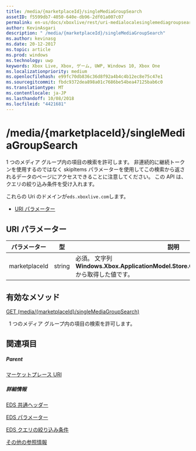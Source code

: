 ```yaml
---
title: /media/{marketplaceId}/singleMediaGroupSearch
assetID: f5599db7-4050-640e-db96-2df01a007c07
permalink: en-us/docs/xboxlive/rest/uri-medialocalesinglemediagroupsearch.html
author: KevinAsgari
description: " /media/{marketplaceId}/singleMediaGroupSearch"
ms.author: kevinasg
ms.date: 20-12-2017
ms.topic: article
ms.prod: windows
ms.technology: uwp
keywords: Xbox Live, Xbox, ゲーム, UWP, Windows 10, Xbox One
ms.localizationpriority: medium
ms.openlocfilehash: e99fc70db836c36d8f92a4b4c4b12ec8e75c47e1
ms.sourcegitcommit: fbdc9372dea898a01c7686be54bea47125bab6c0
ms.translationtype: MT
ms.contentlocale: ja-JP
ms.lasthandoff: 10/08/2018
ms.locfileid: "4421681"
---
```

# <a name="mediamarketplaceidsinglemediagroupsearch"></a>/media/{marketplaceId}/singleMediaGroupSearch
1 つのメディア グループ内の項目の検索を許可します。 非連続的に継続トークンを使用するのではなく skipItems パラメーターを使用してこの検索から返されるデータのページにアクセスできることに注意してください。 この API は、クエリの絞り込み条件を受け入れます。
 
これらの Uri のドメインが`eds.xboxlive.com`します。
 
  * [URI パラメーター](#ID4EX)
 
<a id="ID4EX"></a>

 
## <a name="uri-parameters"></a>URI パラメーター
 
| パラメーター| 型| 説明| 
| --- | --- | --- | 
| marketplaceId| string| 必須。 文字列<b>Windows.Xbox.ApplicationModel.Store.Configuration.MarketplaceId</b>から取得した値です。| 
  
<a id="ID4EYB"></a>

 
## <a name="valid-methods"></a>有効なメソッド

[GET (media/{marketplaceId}/singleMediaGroupSearch)](uri-medialocalesinglemediagroupsearchget.md)

&nbsp;&nbsp;1 つのメディア グループ内の項目の検索を許可します。 
 
<a id="ID4ECC"></a>

 
## <a name="see-also"></a>関連項目
 
<a id="ID4EEC"></a>

 
##### <a name="parent"></a>Parent 

[マーケットプレース URI](atoc-reference-marketplace.md)

  
<a id="ID4EOC"></a>

 
##### <a name="further-information"></a>詳細情報 

[EDS 共通ヘッダー](../../additional/edscommonheaders.md)

 [EDS パラメーター](../../additional/edsparameters.md)

 [EDS クエリの絞り込み条件](../../additional/edsqueryrefiners.md)

 [その他の参照情報](../../additional/atoc-xboxlivews-reference-additional.md)

   